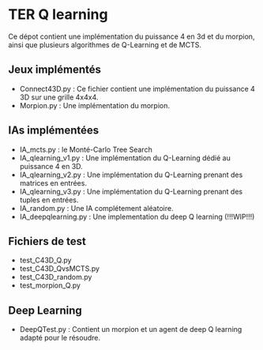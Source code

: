 # TER Q learning

Ce dépot contient une implémentation du puissance 4 en 3d et du morpion, ainsi que plusieurs algorithmes de Q-Learning et de MCTS.

## Jeux implémentés
 - Connect43D.py : Ce fichier contient une implémentation du puissance 4 3D sur une grille 4x4x4.
 - Morpion.py : Une implémentation du morpion.

## IAs implémentées
 - IA\_mcts.py : le Monté-Carlo Tree Search
 - IA\_qlearning\_v1.py : Une implémentation du Q-Learning dédié au puissance 4 en 3D.
 - IA\_qlearning\_v2.py : Une implémentation du Q-Learning prenant des matrices en entrées.
 - IA\_qlearning\_v3.py : Une implémentation du Q-Learning prenant des tuples en entrées.
 - IA\_random.py : Une IA complétement aléatoire.
 - IA\_deepqlearning.py : Une implementation du deep Q learning (!!!WIP!!!)

## Fichiers de test
 - test\_C43D\_Q.py
 - test\_C43D\_QvsMCTS.py
 - test\_C43D\_random.py
 - test\_morpion\_Q.py

## Deep Learning
 - DeepQTest.py : Contient un morpion et un agent de deep Q learning adapté pour le résoudre.

